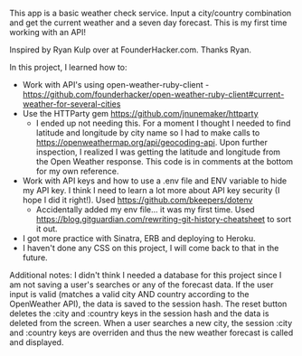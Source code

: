 This app is a basic weather check service. Input a city/country combination and get the current weather and a seven day forecast. This is my first time working with an API!

Inspired by Ryan Kulp over at FounderHacker.com. Thanks Ryan.

In this project, I learned how to:
- Work with API's using open-weather-ruby-client - https://github.com/founderhacker/open-weather-ruby-client#current-weather-for-several-cities
- Use the HTTParty gem https://github.com/jnunemaker/httparty
  - I ended up not needing this. For a moment I thought I needed to find latitude and longitude by city name so I had to make calls to https://openweathermap.org/api/geocoding-api. Upon further inspection, I realized I was getting the latitude and longitude from the Open Weather response. This code is in comments at the bottom for my own reference.
- Work with API keys and how to use a .env file and ENV variable to hide my API key. I think I need to learn a lot more about API key security (I hope I did it right!). Used https://github.com/bkeepers/dotenv
    - Accidentally added my env file... it was my first time. Used https://blog.gitguardian.com/rewriting-git-history-cheatsheet to sort it out.
- I got more practice with Sinatra, ERB and deploying to Heroku.
- I haven't done any CSS on this project, I will come back to that in the future.

Additional notes:
I didn't think I needed a database for this project since I am not saving a user's searches or any of the forecast data. If the user input is valid (matches a valid city AND country according to the OpenWeather API), the data is saved to the session hash. The reset button deletes the :city and :country keys in the session hash and the data is deleted from the screen. When a user searches a new city, the session :city and :country keys are overriden and thus the new weather forecast is called and displayed.